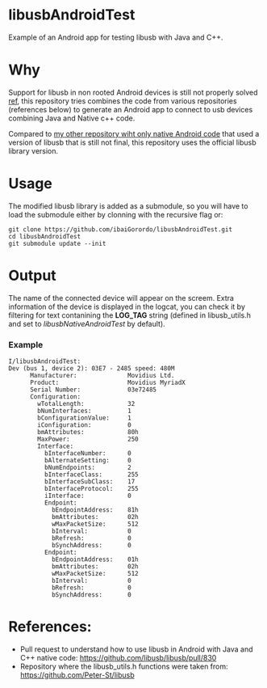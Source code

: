 # libusbAndroidTest
 Example of an Android app for testing libusb with Java and C++.
 
# Why
Support for libusb in non rooted Android devices is still not properly solved [ref](https://github.com/libusb/libusb/pull/874), this repository tries combines the code from various repositories (references below) to generate an Android app to connect to usb devices combining Java and Native c++ code.

Compared to [my other repository wiht only native Android code](https://github.com/ibaiGorordo/libusbNativeAndroidTest) that used a version of libusb that is still not final, this repository uses the official libusb library version.

# Usage
The modified libusb library is added as a submodule, so you will have to load the submodule either by clonning with the recursive flag or:

```
git clone https://github.com/ibaiGorordo/libusbAndroidTest.git
cd libusbAndroidTest
git submodule update --init
```

# Output
The name of the connected device will appear on the screem. Extra information of the device is displayed in the logcat, you can check it by filtering for text contanining the **LOG_TAG** string (defined in libusb_utils.h and set to *libusbNativeAndroidTest* by default).

### Example
```
I/libusbAndroidTest:
Dev (bus 1, device 2): 03E7 - 2485 speed: 480M
      Manufacturer:              Movidius Ltd.
      Product:                   Movidius MyriadX
      Serial Number:             03e72485
      Configuration:
        wTotalLength:            32
        bNumInterfaces:          1
        bConfigurationValue:     1
        iConfiguration:          0
        bmAttributes:            80h
        MaxPower:                250
        Interface:
          bInterfaceNumber:      0
          bAlternateSetting:     0
          bNumEndpoints:         2
          bInterfaceClass:       255
          bInterfaceSubClass:    17
          bInterfaceProtocol:    255
          iInterface:            0
          Endpoint:
            bEndpointAddress:    81h
            bmAttributes:        02h
            wMaxPacketSize:      512
            bInterval:           0
            bRefresh:            0
            bSynchAddress:       0
          Endpoint:
            bEndpointAddress:    01h
            bmAttributes:        02h
            wMaxPacketSize:      512
            bInterval:           0
            bRefresh:            0
            bSynchAddress:       0
```

# References:
- Pull request to understand how to use libusb in Android with Java and C++ native code: https://github.com/libusb/libusb/pull/830
- Repository where the libusb_utils.h functions were taken from: https://github.com/Peter-St/libusb
